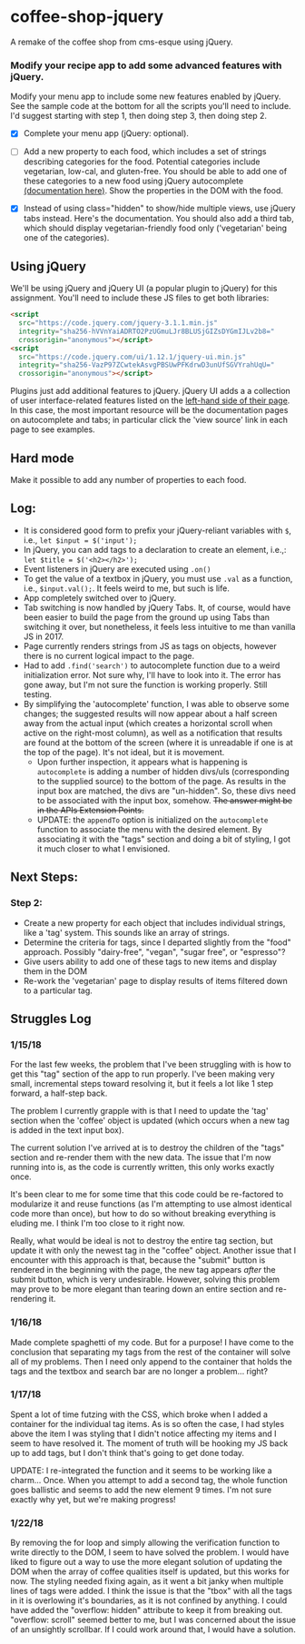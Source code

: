 # coffee-shop-jquery
A remake of the coffee shop from cms-esque using jQuery.

### Modify your recipe app to add some advanced features with jQuery.

Modify your menu app to include some new features enabled by jQuery. See the sample code at the bottom for all the scripts you'll need to include. I'd suggest starting with step 1, then doing step 3, then doing step 2.

- [x] Complete your menu app (jQuery: optional).

- [ ] Add a new property to each food, which includes a set of strings describing categories for the food. Potential categories include vegetarian, low-cal, and gluten-free. You should be able to add one of these categories to a new food using jQuery autocomplete [(documentation here)](http://api.jqueryui.com/autocomplete/). Show the properties in the DOM with the food.

- [x] Instead of using class="hidden" to show/hide multiple views, use jQuery tabs instead. Here's the documentation. You should also add a third tab, which should display vegetarian-friendly food only ('vegetarian' being one of the categories).

## Using jQuery

We'll be using jQuery and jQuery UI (a popular plugin to jQuery) for this assignment. You'll need to include these JS files to get both libraries:
``` html
<script
  src="https://code.jquery.com/jquery-3.1.1.min.js"
  integrity="sha256-hVVnYaiADRTO2PzUGmuLJr8BLUSjGIZsDYGmIJLv2b8="
  crossorigin="anonymous"></script>
<script
  src="https://code.jquery.com/ui/1.12.1/jquery-ui.min.js"
  integrity="sha256-VazP97ZCwtekAsvgPBSUwPFKdrwD3unUfSGVYrahUqU="
  crossorigin="anonymous"></script>
  ```
  Plugins just add additional features to jQuery. jQuery UI adds a a collection of user interface-related features listed on the [left-hand side of their page](jqueryui.com). In this case, the most important resource will be the documentation pages on autocomplete and tabs; in particular click the 'view source' link in each page to see examples.

## Hard mode

Make it possible to add any number of properties to each food.

## Log:
* It is considered good form to prefix your jQuery-reliant variables with `$`, i.e., `let $input = $('input');`
* In jQuery, you can add tags to a declaration to create an element, i.e.,: `let $title = $('<h2></h2>');`
* Event listeners in jQuery are executed using `.on()`
* To get the value of a textbox in jQuery, you must use `.val` as a function, i.e., `$input.val();`. It feels weird to me, but such is life.
* App completely switched over to jQuery.
* Tab switching is now handled by jQuery Tabs. It, of course, would have been easier to build the page from the ground up using Tabs than switching it over, but nonetheless, it feels less intuitive to me than vanilla JS in 2017.
* Page currently renders strings from JS as tags on objects, however there is no current logical impact to the page.
* Had to add `.find('search')` to autocomplete function due to a weird initialization error. Not sure why, I'll have to look into it. The error has gone away, but I'm not sure the function is working properly. Still testing.
* By simplifying the 'autocomplete' function, I was able to observe some changes; the suggested results will now appear about a half screen away from the actual input (which creates a horizontal scroll when active on the right-most column), as well as a notification that results are found at the bottom of the screen (where it is unreadable if one is at the top of the page). It's not ideal, but it is movement.
  * Upon further inspection, it appears what is happening is `autocomplete` is adding a number of hidden divs/uls (corresponding to the supplied source) to the bottom of the page. As results in the input box are matched, the divs are "un-hidden". So, these divs need to be associated with the input box, somehow. ~~The answer might be in the APIs Extension Points.~~
  * UPDATE: the `appendTo` option is initialized on the `autocomplete` function to associate the menu with the desired element. By associating it with the "tags" section and doing a bit of styling, I got it much closer to what I envisioned.


## Next Steps:
### Step 2:
* Create a new property for each object that includes individual strings, like a 'tag' system. This sounds like an array of strings.
* Determine the criteria for tags, since I departed slightly from the "food" approach. Possibly "dairy-free", "vegan", "sugar free", or "espresso"?
* Give users ability to add one of these tags to new items and display them in the DOM
* Re-work the 'vegetarian' page to display results of items filtered down to a particular tag.

## Struggles Log
### 1/15/18
For the last few weeks, the problem that I've been struggling with is how to get this "tag" section of the app to run properly. I've been making very small,  incremental steps toward resolving it, but it feels a lot like 1 step forward, a half-step back.

The problem I currently grapple with is that I need to update the 'tag' section when the 'coffee' object is updated (which occurs when a new tag is added in the text input box).

The current solution I've arrived at is to destroy the children of
the "tags" section and re-render them with the new data. The issue that I'm
now running into is, as the code is currently written, this only works exactly once.

It's been clear to me for some time that this code could be re-factored to 
modularize it and reuse functions (as I'm attempting to use almost identical code more than once), but how to do so without breaking everything
is eluding me. I think I'm too close to it right now.

Really, what would be ideal is not to destroy the entire tag section, but update it with only the newest tag in the "coffee" object. Another issue that I encounter with this approach is that, because the "submit" button is rendered in the beginning with the page, the new tag appears *after* the submit button, which is very undesirable. However, solving this problem may prove to be more elegant than tearing down an entire section and re-rendering it.

### 1/16/18
Made complete spaghetti of my code. But for a purpose! I have come to the conclusion that separating my tags from the rest of the container will solve all of my problems. Then I need only append to the container that holds the tags and the textbox and search bar are no longer a problem... right?

### 1/17/18
Spent a lot of time futzing with the CSS, which broke when I added a container for the individual tag items. As is so often the case, I had styles above the item I was styling that I didn't notice affecting my items and I seem to have resolved it. The moment of truth will be hooking my JS back up to add tags, but I don't think that's going to get done today.

UPDATE: I re-integrated the function and it seems to be working like a charm... Once. When you attempt to add a second tag, the whole function goes ballistic and seems to add the new element 9 times. I'm not sure exactly why yet, but we're making progress!

### 1/22/18
By removing the for loop and simply allowing the verification function to write directly to the DOM, I seem to have solved the problem. I would have liked to figure out a way to use the more elegant solution of updating the DOM when the array of coffee qualities itself is updated, but this works for now. The styling needed fixing again, as it went a bit janky when multiple lines of tags were added. I think the issue is that the "tbox" with all the tags in it is overlowing it's boundaries, as it is not confined by anything. I could have added the "overflow: hidden" attribute to keep it from breaking out. "overflow: scroll" seemed better to me, but I was concerned about the issue of an unsightly scrollbar. If I could work around that, I would have a solution.